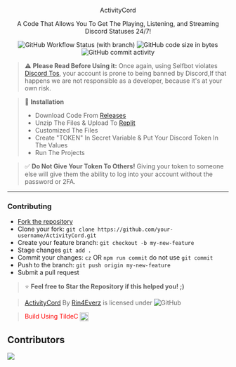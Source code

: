 <p align="center">
ActivityCord
</p>
<p align="center">
A Code That Allows You To Get The Playing, Listening, and Streaming Discord Statuses 24/7!
</p>
<p align="center">
<img alt="GitHub Workflow Status (with branch)" src="https://img.shields.io/github/actions/workflow/status/rinxyzz/ActivityCord/codeql.yml?branch=main&style=for-the-badge">
<img alt="GitHub code size in bytes" src="https://img.shields.io/github/languages/code-size/rinxyzz/ActivityCord?style=for-the-badge">
<img alt="GitHub commit activity" src="https://img.shields.io/github/commit-activity/y/rinxyzz/ActivityCord?style=for-the-badge">
</p>

> :warning: **Please Read Before Using it:** Once again, using Selfbot violates [Discord Tos](https://discord.com/terms), your account is prone to being banned by Discord,If that happens we are not responsible as a developer, because it's at your own risk.

> :memo: **Installation**
> - Download Code From [Releases](https://github.com/rinxyzz/ActivityCord/releases)
> - Unzip The Files & Upload To [Replit](https://replit.com)
> - Customized The Files
> - Create "TOKEN" In Secret Variable & Put Your Discord Token In The Values
> - Run The Projects


> ✅ **Do Not Give Your Token To Others!** Giving your token to someone else will give them the ability to log into your account without the password or 2FA.

---

### Contributing
- [Fork the repository](https://github.com/rinxyzz/ActivityCord/fork)
- Clone your fork: `git clone https://github.com/your-username/ActivityCord.git`
- Create your feature branch: `git checkout -b my-new-feature`
- Stage changes `git add .`
- Commit your changes: `cz` OR `npm run commit` do not use `git commit`
- Push to the branch: `git push origin my-new-feature`
- Submit a pull request
> ⭐ **Feel free to Star the Repository if this helped you! ;)**

> [ActivityCord](https://github.com/rinxyzz/ActivityCord) By [Rin4Everz](https://rin4ever.xyz) is licensed under
> <img alt="GitHub" src="https://img.shields.io/github/license/rinxyzz/ActivityCord">

> <font color="red">Build Using TildeC</font> <img src="https://raw.githubusercontent.com/rinxyzz/ActivityCord/main/icons/tildecv2.png" width="20" height="20" align="center">

## Contributors
<a href="https://github.com/rinxyzz/ActivityCord/graphs/contributors">
  <img src="https://contrib.rocks/image?repo=rinxyzz/ActivityCord" />
</a>

